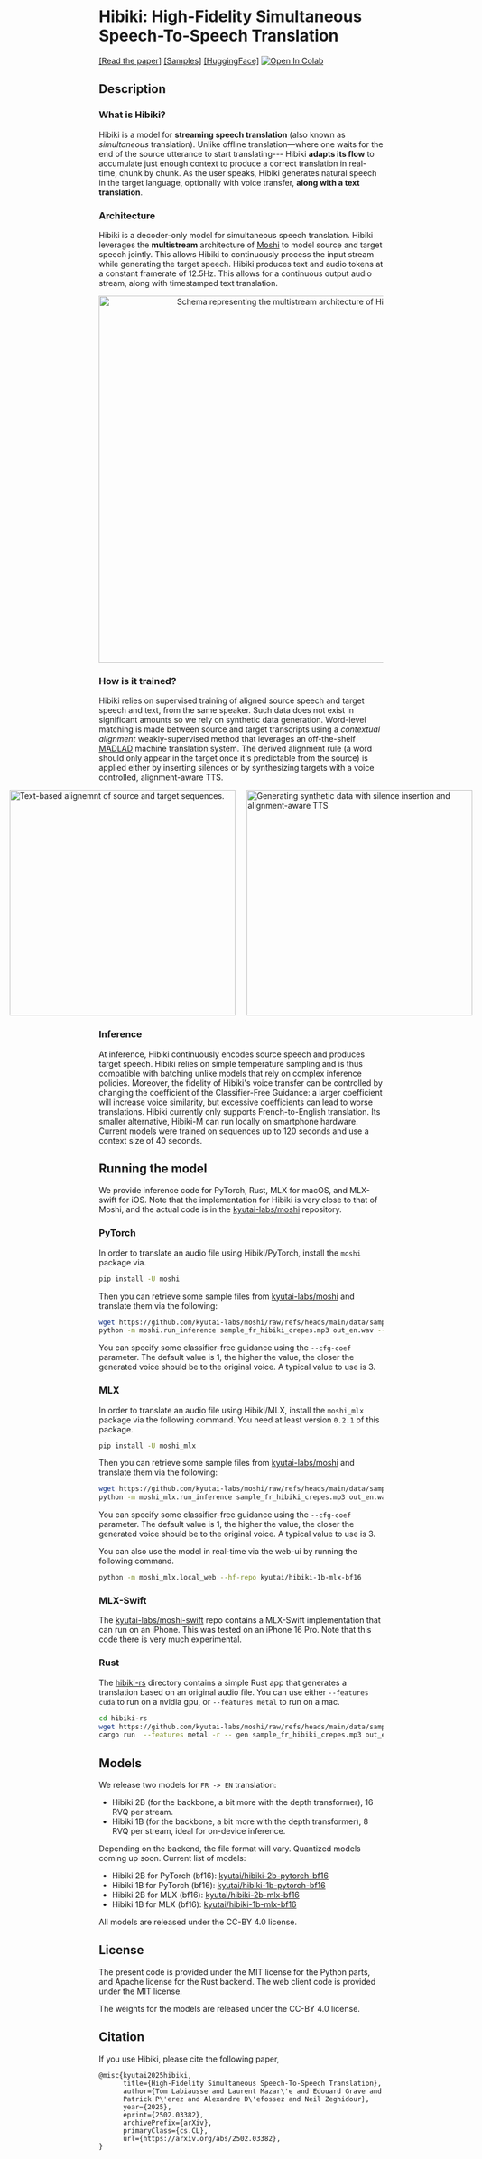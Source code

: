 # Hibiki: High-Fidelity Simultaneous Speech-To-Speech Translation

[[Read the paper]][hibiki]
[[Samples]](https://huggingface.co/spaces/kyutai/hibiki-samples)
[[HuggingFace]](https://huggingface.co/collections/kyutai/hibiki-fr-en-67a48835a3d50ee55d37c2b5)
<a target="_blank" href="https://colab.research.google.com/drive/1as2BL2M54ZCYJkSdVYIuRLSW_K305Fye?usp=sharing">
  <img src="https://colab.research.google.com/assets/colab-badge.svg" alt="Open In Colab"/>
</a>

## Description

### What is Hibiki?
Hibiki is a model for **streaming speech translation** (also known as
*simultaneous* translation). Unlike offline translation—where one waits for the end of the source utterance to start
translating--- Hibiki **adapts its flow** to accumulate just enough context to produce a correct translation in real-time,
chunk by chunk. As the user speaks, Hibiki generates natural speech in the target language,
optionally with voice transfer, **along with a text translation**.

### Architecture
Hibiki is a decoder-only model for simultaneous speech translation. Hibiki leverages the **multistream** architecture of
[Moshi](https://arxiv.org/abs/2410.00037) to model source and target speech jointly. This allows Hibiki
to continuously process the input stream while generating the target speech. Hibiki produces text and audio tokens
at a constant framerate of 12.5Hz. This allows for a continuous output audio stream, along with timestamped text translation.

<p align="center">
<img src="./img_hibiki_multistream.png" alt="Schema representing the multistream architecture of Hibiki"
width="650px"></p>

### How is it trained?

Hibiki relies on supervised training of aligned source speech and target speech and text, from the same speaker.
Such data does not exist in significant amounts so we rely on synthetic data generation. Word-level matching is made
between source and target transcripts using a *contextual alignment* weakly-supervised method that leverages an
off-the-shelf [MADLAD](https://huggingface.co/google/madlad400-3b-mt) machine translation system. The derived alignment
rule (a word should only appear in the target once it's predictable from the source) is applied either by inserting
silences or by synthesizing targets with a voice controlled, alignment-aware TTS.

<div style="display: flex; align-items: center; justify-content: center;">
  <img src="./img_contextual_alignment_text.png"
       alt="Text-based alignemnt of source and target sequences."
       style="margin-right: 20px;"/
       width="400px">
  <img src="./img_synthetic_waveforms.png"
       alt="Generating synthetic data with silence insertion and alignment-aware TTS"
       width="400px">
</div>

### Inference
At inference, Hibiki continuously encodes source speech and produces target speech. Hibiki relies on simple
temperature sampling and is thus compatible with batching unlike models that rely on complex
inference policies. Moreover, the fidelity of Hibiki's voice transfer can be controlled by changing the coefficient of
the Classifier-Free Guidance: a larger coefficient will increase voice similarity, but excessive coefficients can lead
to worse translations. Hibiki currently only supports French-to-English translation. Its smaller alternative, Hibiki-M
can run locally on smartphone hardware. Current models were trained on sequences up to 120 seconds and use a context
size of 40 seconds.

## Running the model

We provide inference code for PyTorch, Rust, MLX for macOS, and MLX-swift
for iOS. Note that the implementation for Hibiki is very close to that of Moshi, and the actual code
is in the [kyutai-labs/moshi](https://github.com/kyutai-labs/moshi) repository.

### PyTorch

In order to translate an audio file using Hibiki/PyTorch, install the
`moshi` package via.
```bash
pip install -U moshi
```

Then you can retrieve some sample files from [kyutai-labs/moshi](https://github.com/kyutai-labs/moshi/tree/main/data)
and translate them via the following:
```bash
wget https://github.com/kyutai-labs/moshi/raw/refs/heads/main/data/sample_fr_hibiki_crepes.mp3
python -m moshi.run_inference sample_fr_hibiki_crepes.mp3 out_en.wav --hf-repo kyutai/hibiki-1b-pytorch-bf16
```


You can specify some classifier-free guidance using the `--cfg-coef` parameter.
The default value is 1, the higher the value, the closer the generated voice
should be to the original voice. A typical value to use is 3.

### MLX

In order to translate an audio file using Hibiki/MLX, install the
`moshi_mlx` package via the following command. You need at least version `0.2.1`
of this package.

```bash
pip install -U moshi_mlx
```

Then you can retrieve some sample files from [kyutai-labs/moshi](https://github.com/kyutai-labs/moshi/tree/main/data)
and translate them via the following:
```bash
wget https://github.com/kyutai-labs/moshi/raw/refs/heads/main/data/sample_fr_hibiki_crepes.mp3
python -m moshi_mlx.run_inference sample_fr_hibiki_crepes.mp3 out_en.wav --hf-repo kyutai/hibiki-1b-mlx-bf16
```

You can specify some classifier-free guidance using the `--cfg-coef` parameter.
The default value is 1, the higher the value, the closer the generated voice
should be to the original voice. A typical value to use is 3.

You can also use the model in real-time via the web-ui by running the following
command.
```bash
python -m moshi_mlx.local_web --hf-repo kyutai/hibiki-1b-mlx-bf16
```

### MLX-Swift

The [kyutai-labs/moshi-swift](https://github.com/kyutai-labs/moshi-swift) repo
contains a MLX-Swift implementation that can run on an iPhone. This was tested
on an iPhone 16 Pro. Note that this code there is very much experimental.

### Rust

The [hibiki-rs](https://github.com/kyutai-labs/hibiki/tree/main/hibiki-rs)
directory contains a simple Rust app that generates a translation based on an
original audio file. You can use either `--features cuda` to run on a nvidia gpu, or
`--features metal` to run on a mac.

```bash
cd hibiki-rs
wget https://github.com/kyutai-labs/moshi/raw/refs/heads/main/data/sample_fr_hibiki_crepes.mp3
cargo run  --features metal -r -- gen sample_fr_hibiki_crepes.mp3 out_en.wav
```

## Models

We release two models for `FR -> EN` translation:
- Hibiki 2B (for the backbone, a bit more with the depth transformer), 16 RVQ per stream.
- Hibiki 1B (for the backbone, a bit more with the depth transformer), 8 RVQ per stream, ideal for on-device inference.

Depending on the backend, the file format will vary.  Quantized models coming up soon. Current list of models:
- Hibiki 2B for PyTorch (bf16): [kyutai/hibiki-2b-pytorch-bf16](https://huggingface.co/kyutai/hibiki-2b-pytorch-bf16)
- Hibiki 1B for PyTorch (bf16): [kyutai/hibiki-1b-pytorch-bf16](https://huggingface.co/kyutai/hibiki-1b-pytorch-bf16)
- Hibiki 2B for MLX (bf16): [kyutai/hibiki-2b-mlx-bf16](https://huggingface.co/kyutai/hibiki-2b-mlx-bf16)
- Hibiki 1B for MLX (bf16): [kyutai/hibiki-1b-mlx-bf16](https://huggingface.co/kyutai/hibiki-1b-mlx-bf16)

All models are released under the CC-BY 4.0 license.


## License

The present code is provided under the MIT license for the Python parts, and Apache license for the Rust backend.
The web client code is provided under the MIT license.

The weights for the models are released under the CC-BY 4.0 license.

## Citation

If you use Hibiki, please cite the following paper,

```
@misc{kyutai2025hibiki,
      title={High-Fidelity Simultaneous Speech-To-Speech Translation},
      author={Tom Labiausse and Laurent Mazar\'e and Edouard Grave and
      Patrick P\'erez and Alexandre D\'efossez and Neil Zeghidour},
      year={2025},
      eprint={2502.03382},
      archivePrefix={arXiv},
      primaryClass={cs.CL},
      url={https://arxiv.org/abs/2502.03382},
}
```



[hibiki]: https://arxiv.org/abs/2502.03382
